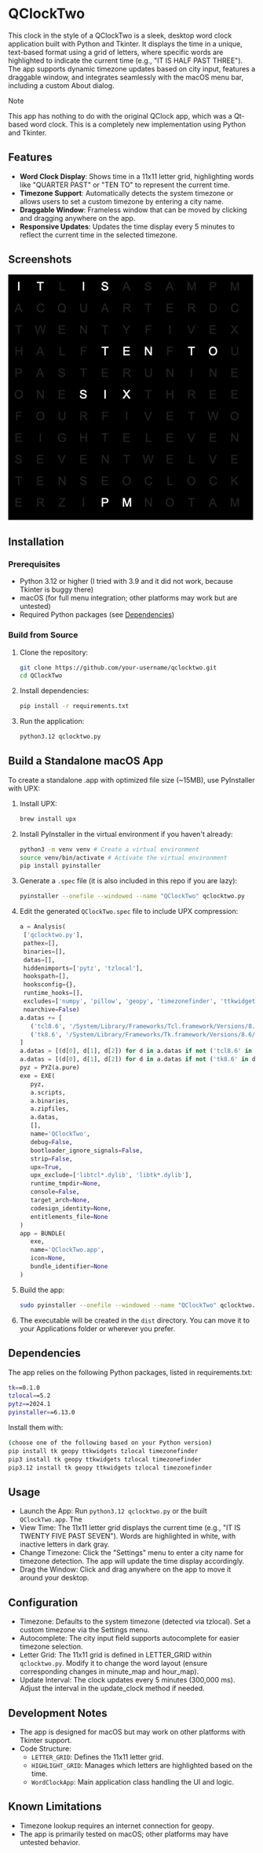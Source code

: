 # QClockTwo

This clock in the style of a QClockTwo is a sleek, desktop word clock application built with Python and Tkinter. It displays the time in a unique, text-based format using a grid of letters, where specific words are highlighted to indicate the current time (e.g., "IT IS HALF PAST THREE"). The app supports dynamic timezone updates based on city input, features a draggable window, and integrates seamlessly with the macOS menu bar, including a custom About dialog.

> [!NOTE]
> This app has nothing to do with the original QClock app, which was a Qt-based word clock. This is a completely new implementation using Python and Tkinter.

## Features

- **Word Clock Display**: Shows time in a 11x11 letter grid, highlighting words like "QUARTER PAST" or "TEN TO" to represent the current time.
- **Timezone Support**: Automatically detects the system timezone or allows users to set a custom timezone by entering a city name.
- **Draggable Window**: Frameless window that can be moved by clicking and dragging anywhere on the app.
- **Responsive Updates**: Updates the time display every 5 minutes to reflect the current time in the selected timezone.

## Screenshots

![User Interface](screenshots/UI.jpg)


## Installation

### Prerequisites

- Python 3.12 or higher (I tried with 3.9 and it did not work, because Tkinter is buggy there)
- macOS (for full menu integration; other platforms may work but are untested)
- Required Python packages (see [Dependencies](#dependencies))

### Build from Source

1. Clone the repository:
   ```bash
   git clone https://github.com/your-username/qclocktwo.git
   cd QClockTwo

2. Install dependencies:
   ```bash
   pip install -r requirements.txt
   ```
3. Run the application:
   ```bash
   python3.12 qclocktwo.py
   ```

## Build a Standalone macOS App

To create a standalone .app with optimized file size (~15MB), use PyInstaller with UPX:

1. Install UPX:

   ```bash
   brew install upx
   ```
2. Install PyInstaller in the virtual environment if you haven't already:
   ```bash
   python3 -m venv venv # Create a virtual environment
   source venv/bin/activate # Activate the virtual environment
   pip install pyinstaller
   ```
3. Generate a `.spec` file (it is also included in this repo if you are lazy):
   ```bash
   pyinstaller --onefile --windowed --name "QClockTwo" qclocktwo.py
   ```
4. Edit the generated `QClockTwo.spec` file to include UPX compression:
   ```python
   a = Analysis(
    ['qclocktwo.py'],
    pathex=[],
    binaries=[],
    datas=[],
    hiddenimports=['pytz', 'tzlocal'],
    hookspath=[],
    hooksconfig={},
    runtime_hooks=[],
    excludes=['numpy', 'pillow', 'geopy', 'timezonefinder', 'ttkwidgets', 'cffi', 'pycparser', 'geographiclib', 'h3'],
    noarchive=False)
   a.datas += [
      ('tcl8.6', '/System/Library/Frameworks/Tcl.framework/Versions/8.6/Resources/tcl8.6', 'DATA'),
      ('tk8.6', '/System/Library/Frameworks/Tk.framework/Versions/8.6/Resources/tk8.6', 'DATA'),
   ]
   a.datas = [(d[0], d[1], d[2]) for d in a.datas if not ('tcl8.6' in d[0] and ('demos' in d[0] or 'msgs' in d[0] or 'encoding' in d[0]))]
   a.datas = [(d[0], d[1], d[2]) for d in a.datas if not ('tk8.6' in d[0] and ('images' in d[0] or 'demos' in d[0]))]
   pyz = PYZ(a.pure)
   exe = EXE(
      pyz,
      a.scripts,
      a.binaries,
      a.zipfiles,
      a.datas,
      [],
      name='QClockTwo',
      debug=False,
      bootloader_ignore_signals=False,
      strip=False,
      upx=True,
      upx_exclude=['libtcl*.dylib', 'libtk*.dylib'],
      runtime_tmpdir=None,
      console=False,
      target_arch=None,
      codesign_identity=None,
      entitlements_file=None
   )
   app = BUNDLE(
      exe,
      name='QClockTwo.app',
      icon=None,
      bundle_identifier=None
   )
   ```

5. Build the app:
   ```bash
   sudo pyinstaller --onefile --windowed --name "QClockTwo" qclocktwo.py
   ```
6. The executable will be created in the `dist` directory. You can move it to your Applications folder or wherever you prefer.

## Dependencies
The app relies on the following Python packages, listed in requirements.txt:

```bash
tk==0.1.0
tzlocal==5.2
pytz==2024.1
pyinstaller==6.13.0
```

Install them with:

```bash
(choose one of the following based on your Python version)
pip install tk geopy ttkwidgets tzlocal timezonefinder
pip3 install tk geopy ttkwidgets tzlocal timezonefinder
pip3.12 install tk geopy ttkwidgets tzlocal timezonefinder
```

## Usage
- Launch the App: Run `python3.12 qclocktwo.py` or the built `QClockTwo.app`.
The
- View Time: The 11x11 letter grid displays the current time (e.g., "IT IS TWENTY FIVE PAST SEVEN"). Words are highlighted in white, with inactive letters in dark gray.
- Change Timezone: Click the "Settings" menu to enter a city name for timezone detection. The app will update the time display accordingly.
- Drag the Window: Click and drag anywhere on the app to move it around your desktop.

## Configuration
- Timezone: Defaults to the system timezone (detected via tzlocal). Set a custom timezone via the Settings menu.
- Autocomplete: The city input field supports autocomplete for easier timezone selection.
- Letter Grid: The 11x11 grid is defined in LETTER_GRID within `qclocktwo.py`. Modify it to change the word layout (ensure corresponding changes in minute_map and hour_map).
- Update Interval: The clock updates every 5 minutes (300,000 ms). Adjust the interval in the update_clock method if needed.

## Development Notes

- The app is designed for macOS but may work on other platforms with Tkinter support.
- Code Structure:
    - `LETTER_GRID`: Defines the 11x11 letter grid.
    - `HIGHLIGHT_GRID`: Manages which letters are highlighted based on the time.
    - `WordClockApp`: Main application class handling the UI and logic.

## Known Limitations
- Timezone lookup requires an internet connection for geopy.
- The app is primarily tested on macOS; other platforms may have untested behavior.